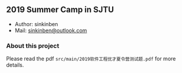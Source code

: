 ## 2019 Summer Camp in SJTU

+ Author: sinkinben
+ Mail: sinkinben@outlook.com

### About this project
Please read the pdf `src/main/2019软件工程优才夏令营测试题.pdf` for more details.
